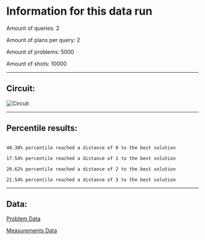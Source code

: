 # Information for this data runAmount of queries: 2Amount of plans per query: 2Amount of problems: 5000Amount of shots: 10000<hr>## Circuit:![Circuit](circuit.png)<hr>## Percentile results:```40.30% percentile reached a distance of 0 to the best solution17.54% percentile reached a distance of 1 to the best solution20.62% percentile reached a distance of 2 to the best solution21.54% percentile reached a distance of 3 to the best solution```<hr>## Data:[Problem Data](problems.csv)[Measurements Data](measurements.csv)